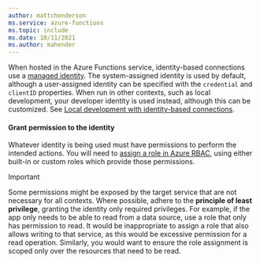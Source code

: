 ```yaml
---
author: mattchenderson
ms.service: azure-functions
ms.topic: include
ms.date: 10/11/2021
ms.author: mahender
---
```


When hosted in the Azure Functions service, identity-based connections use a [managed identity](../articles/app-service/overview-managed-identity.md?toc=%2fazure%2fazure-functions%2ftoc.json). The system-assigned identity is used by default, although a user-assigned identity can be specified with the `credential` and `clientID` properties. When run in other contexts, such as local development, your developer identity is used instead, although this can be customized. See [Local development with identity-based connections](../articles/azure-functions/functions-reference.md#local-development-with-identity-based-connections).

#### Grant permission to the identity

Whatever identity is being used must have permissions to perform the intended actions. You will need to [assign a role in Azure RBAC](../articles/role-based-access-control/role-assignments-steps.md), using either built-in or custom roles which provide those permissions.

> [!IMPORTANT]
> Some permissions might be exposed by the target service that are not necessary for all contexts. Where possible, adhere to the **principle of least privilege**, granting the identity only required privileges. For example, if the app only needs to be able to read from a data source, use a role that only has permission to read. It would be inappropriate to assign a role that also allows writing to that service, as this would be excessive permission for a read operation. Similarly, you would want to ensure the role assignment is scoped only over the resources that need to be read.
